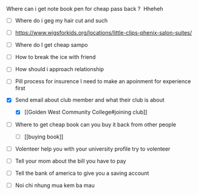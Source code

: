 Where can i get note book pen for cheap pass back ? 
Hheheh
- [ ] Where do i geg my hair cut and such 

- [ ] https://www.wigsforkids.org/locations/little-clips-phenix-salon-suites/ 

- [ ] Where do I get cheap sampo 

- [ ] How to break the ice with friend 

- [ ] How should i approach relationship 

- [ ] Pill process for insurence I need to make an apoinment for experience first 

- [x] Send email about club member and what their club is about  
	- [x] [[Golden West Community College#joining club]]

- [ ] Where to get cheap book can you buy it back from other people  
	- [ ] [[buying book]]

- [ ] Volenteer help you with your university profile try to volenteer 

- [ ] Tell your mom about the bill you have to pay 

- [ ] Tell the bank of america to give you a saving account 

- [ ] Noi chi nhung mua kem ba mau 

